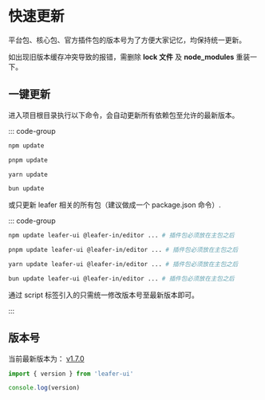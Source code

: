 # 快速更新

平台包、核心包、官方插件包的版本号为了方便大家记忆，均保持统一更新。

如出现旧版本缓存冲突导致的报错，需删除 **lock 文件** 及 **node_modules** 重装一下。

<!-- 还可通过 [命令行工具](/create/leafer.md#更新项目中的-leafer-依赖版本号) 更新。 -->

## 一键更新

进入项目根目录执行以下命令，会自动更新所有依赖包至允许的最新版本。

::: code-group

```sh [npm]
npm update
```

```sh [pnpm]
pnpm update
```

```sh [yarn]
yarn update
```

```sh [bun]
bun update
```

或只更新 leafer 相关的所有包（建议做成一个 package.json 命令）.

::: code-group

```sh [npm]
npm update leafer-ui @leafer-in/editor ... # 插件包必须放在主包之后
```

```sh [pnpm]
pnpm update leafer-ui @leafer-in/editor ... # 插件包必须放在主包之后
```

```sh [yarn]
yarn update leafer-ui @leafer-in/editor ... # 插件包必须放在主包之后
```

```sh [bun]
bun update leafer-ui @leafer-in/editor ... # 插件包必须放在主包之后
```

通过 script 标签引入的只需统一修改版本号至最新版本即可。

:::

## 版本号

当前最新版本为： [v1.7.0](/update/index.md)

```ts
import { version } from 'leafer-ui'

console.log(version)
```
